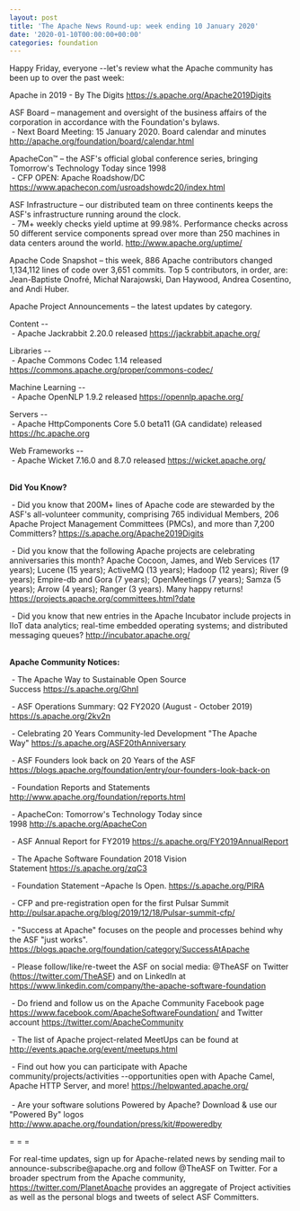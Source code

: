 ```yaml
---
layout: post
title: 'The Apache News Round-up: week ending 10 January 2020'
date: '2020-01-10T00:00:00+00:00'
categories: foundation
---
```

<p class="entryContent">Happy Friday, everyone --let's review what the Apache community has been up to over the past week:</p> 
  <p>Apache in 2019 - By The Digits <a href="https://s.apache.org/Apache2019Digits">https://s.apache.org/Apache2019Digits</a> <br /></p> 
  <p> </p> 
  <p class="entryContent">ASF Board – management and oversight of the business affairs of the corporation in accordance with the Foundation's bylaws.<br />&nbsp;- Next Board Meeting: 15 January 2020. Board calendar and minutes <a href="http://apache.org/foundation/board/calendar.html">http://apache.org/foundation/board/calendar.html</a></p> 
  <p>ApacheCon™ – the ASF's official global conference series, bringing Tomorrow's Technology Today since 1998<br />&nbsp;- CFP OPEN: Apache Roadshow/DC <a href="https://www.apachecon.com/usroadshowdc20/index.html">https://www.apachecon.com/usroadshowdc20/index.html</a></p> 
  <p>ASF Infrastructure – our distributed team on three continents keeps the ASF's infrastructure running around the clock.<br />&nbsp;-
 7M+ weekly checks yield uptime at 99.98%. Performance checks across 50 
different service components spread over more than 250 machines in data 
centers around the world.&nbsp;<a href="http://www.apache.org/uptime/">http://www.apache.org/uptime/</a></p> 
  <p>Apache Code Snapshot – this week, 886 Apache contributors changed 1,134,112 lines of code over 3,651 commits. Top 5 contributors, in order, are: Jean-Baptiste Onofré, Michał Narajowski, Dan Haywood, Andrea Cosentino, and Andi Huber. &nbsp; &nbsp; &nbsp; &nbsp; &nbsp;&nbsp; <br /></p>Apache Project Announcements&nbsp;– the latest updates by category.<br /> 
  <p>Content --<br />&nbsp;- Apache Jackrabbit 2.20.0 released <a href="https://jackrabbit.apache.org/">https://jackrabbit.apache.org/</a><br /></p> 
  <p>Libraries --<br />&nbsp;- Apache Commons Codec 1.14 released <a href="https://commons.apache.org/proper/commons-codec/">https://commons.apache.org/proper/commons-codec/</a> <br /></p> 
  <p><span class="il">Machine Learning</span> --<br />&nbsp;- Apache <span class="il">OpenNLP 1.9.2 released <a href="https://opennlp.apache.org">https://opennlp.apache.org/ <br /></a></span></p> <strong> 
    <p><span style="font-weight: normal;">Servers --<br />
&nbsp;- Apache <span class="il">HttpComponents Core 5.0 beta11 (GA candidate)</span> released <a href="https://hc.apache.org" rel="noreferrer" target="_blank" data-saferedirecturl="https://www.google.com/url?q=http://hc.apache.org&amp;source=gmail&amp;ust=1578733630557000&amp;usg=AFQjCNGK3Kcwu0xxKw-5AsvgT4g8_vg07g">https://hc.apache.org</a></span></p> 
    <p><span style="font-weight: normal;">Web Frameworks --<br />&nbsp;- Apache Wicket 7.16.0 and 8.7.0 released <a href="https://wicket.apache.org">https://wicket.apache.org/</a> </span><br /></p></strong> 
  <p><strong><br />Did You Know?</strong></p> 
  <p>&nbsp;- Did you know that 200M+ lines of Apache code are stewarded by 
the ASF's all-volunteer community, comprising 765 individual Members, 
206 Apache Project Management Committees (PMCs), and more than 7,200 
Committers? <a href="https://s.apache.org/Apache2019Digits">https://s.apache.org/Apache2019Digits</a></p> 
  <p>&nbsp;- Did you know that the following Apache projects are celebrating anniversaries this month? Apache Cocoon, James, and Web Services (17 years);&nbsp;Lucene (15 years); ActiveMQ (13 years); Hadoop (12 years); River (9 years); Empire-db and Gora (7 years); OpenMeetings (7 years); Samza (5 years); Arrow (4 years); Ranger (3 years). Many happy returns! <a href="https://projects.apache.org/committees.html?date">https://projects.apache.org/committees.html?date</a></p> 
  <p>&nbsp;- Did you know that new entries in the Apache Incubator include projects in IIoT data analytics; real-time embedded operating systems; and distributed messaging queues? <a href="http://incubator.apache.org/">http://incubator.apache.org/</a></p> 
  <p><strong><br />Apache Community Notices:</strong></p> 
  <p>&nbsp;- The Apache Way to Sustainable Open Source Success&nbsp;<a href="https://s.apache.org/GhnI">https://s.apache.org/GhnI</a></p> 
  <p>&nbsp;- ASF Operations Summary: Q2 FY2020 (August - October 2019) <a href="https://s.apache.org/2kv2n">https://s.apache.org/2kv2n</a></p> 
  <p>&nbsp;- Celebrating 20 Years Community-led Development &quot;The Apache Way&quot;&nbsp;<a href="https://s.apache.org/ASF20thAnniversary">https://s.apache.org/ASF20thAnniversary</a></p> 
  <p>&nbsp;- ASF Founders look back on 20 Years of the ASF <a href="https://blogs.apache.org/foundation/entry/our-founders-look-back-on">https://blogs.apache.org/foundation/entry/our-founders-look-back-on</a></p> 
  <p>&nbsp;- Foundation Reports and Statements <a href="http://www.apache.org/foundation/reports.html">http://www.apache.org/foundation/reports.html</a></p> 
  <p>&nbsp;- ApacheCon: Tomorrow's Technology Today since 1998&nbsp;<a href="http://s.apache.org/ApacheCon">http://s.apache.org/ApacheCon</a></p> 
  <p>&nbsp;- ASF Annual Report for FY2019&nbsp;<a href="https://s.apache.org/FY2019AnnualReport">https://s.apache.org/FY2019AnnualReport</a></p> 
  <p>&nbsp;- The Apache Software Foundation 2018 Vision Statement&nbsp;<a href="https://s.apache.org/zqC3">https://s.apache.org/zqC3</a></p> 
  <p>&nbsp;- Foundation Statement –Apache Is Open.&nbsp;<a href="https://s.apache.org/PIRA">https://s.apache.org/PIRA</a></p> 
  <p>&nbsp;- CFP and pre-registration open for the first Pulsar Summit <a href="http://pulsar.apache.org/blog/2019/12/18/Pulsar-summit-cfp/">http://pulsar.apache.org/blog/2019/12/18/Pulsar-summit-cfp/</a> </p> 
  <div> 
    <p>&nbsp;- &quot;Success at Apache&quot; focuses on the people and processes behind why the ASF &quot;just works&quot;. <a href="https://blogs.apache.org/foundation/category/SuccessAtApache">https://blogs.apache.org/foundation/category/SuccessAtApache</a></p> 
  </div> 
  <div> 
    <p>&nbsp;- Please follow/like/re-tweet the ASF on social media: @TheASF on Twitter (<a href="https://twitter.com/TheASF">https://twitter.com/TheASF</a>) and on LinkedIn at <a href="https://www.linkedin.com/company/the-apache-software-foundation">https://www.linkedin.com/company/the-apache-software-foundation</a></p> 
    <p>&nbsp;- Do friend and follow us on the Apache Community Facebook page <a href="https://www.facebook.com/ApacheSoftwareFoundation/">https://www.facebook.com/ApacheSoftwareFoundation/</a> and Twitter account <a href="https://twitter.com/ApacheCommunity">https://twitter.com/ApacheCommunity</a></p> 
  </div> 
  <div> 
    <p>&nbsp;- The list of Apache project-related MeetUps can be found at <a href="http://events.apache.org/event/meetups.html">http://events.apache.org/event/meetups.html</a></p> 
  </div><span class="LrzXr"></span><span class="LrzXr"></span> 
  <div>&nbsp;- Find out how you can participate with Apache 
community/projects/activities --opportunities open with Apache Camel, 
Apache HTTP Server, and more! <a href="https://helpwanted.apache.org/">https://helpwanted.apache.org/</a></div> 
  <div><br />&nbsp;- Are your software solutions Powered by Apache? Download &amp; use our &quot;Powered By&quot; logos <a href="http://www.apache.org/foundation/press/kit/#poweredby">http://www.apache.org/foundation/press/kit/#poweredby</a></div> 
  <div> 
    <p>= = =</p> 
    <p>For real-time updates, sign up for Apache-related news by sending
 mail to announce-subscribe@apache.org and follow @TheASF on Twitter. 
For a broader spectrum from the Apache community, <a href="https://twitter.com/PlanetApache">https://twitter.com/PlanetApache</a> provides an aggregate of Project activities as well as the personal blogs and tweets of select ASF Committers.</p> 
  </div>
